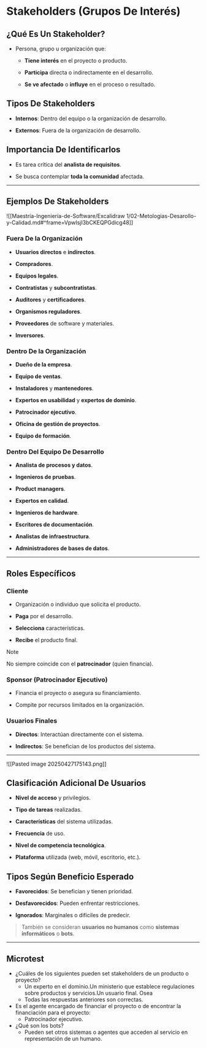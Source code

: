 
# Stakeholders (Grupos De Interés)

## ¿Qué Es Un Stakeholder?

- Persona, grupo u organización que:
    
    - **Tiene interés** en el proyecto o producto.
        
    - **Participa** directa o indirectamente en el desarrollo.
        
    - **Se ve afectado** o **influye** en el proceso o resultado.
        

## Tipos De Stakeholders

- **Internos**: Dentro del equipo o la organización de desarrollo.
    
- **Externos**: Fuera de la organización de desarrollo.
    

## Importancia De Identificarlos

- Es tarea crítica del **analista de requisitos**.
    
- Se busca contemplar **toda la comunidad** afectada.
    

---

## Ejemplos De Stakeholders
![[Maestría-Ingeniería-de-Software/Excalidraw 1/02-Metologias-Desarollo-y-Calidad.md#^frame=VpwIsjI3bCKEQPGdicg48]]
### Fuera De la Organización

- **Usuarios directos** e **indirectos**.
    
- **Compradores**.
    
- **Equipos legales**.
    
- **Contratistas** y **subcontratistas**.
    
- **Auditores** y **certificadores**.
    
- **Organismos reguladores**.
    
- **Proveedores** de software y materiales.
    
- **Inversores**.
    

### Dentro De la Organización

- **Dueño de la empresa**.
    
- **Equipo de ventas**.
    
- **Instaladores** y **mantenedores**.
    
- **Expertos en usabilidad** y **expertos de dominio**.
    
- **Patrocinador ejecutivo**.
    
- **Oficina de gestión de proyectos**.
    
- **Equipo de formación**.
    

### Dentro Del Equipo De Desarrollo

- **Analista de procesos y datos**.
    
- **Ingenieros de pruebas**.
    
- **Product managers**.
    
- **Expertos en calidad**.
    
- **Ingenieros de hardware**.
    
- **Escritores de documentación**.
    
- **Analistas de infraestructura**.
    
- **Administradores de bases de datos**.
    

---

## Roles Específicos

### Cliente

- Organización o individuo que solicita el producto.
    
- **Paga** por el desarrollo.
    
- **Selecciona** características.
    
- **Recibe** el producto final.
    

> [!NOTE]
> No siempre coincide con el **patrocinador** (quien financia).

### Sponsor (Patrocinador Ejecutivo)

- Financia el proyecto o asegura su financiamiento.
    
- Compite por recursos limitados en la organización.
    

### Usuarios Finales

- **Directos**: Interactúan directamente con el sistema.
    
- **Indirectos**: Se benefician de los productos del sistema.
    

---
![[Pasted image 20250427175143.png]]
## Clasificación Adicional De Usuarios

- **Nivel de acceso** y privilegios.
    
- **Tipo de tareas** realizadas.
    
- **Características** del sistema utilizadas.
    
- **Frecuencia** de uso.
    
- **Nivel de competencia tecnológica**.
    
- **Plataforma** utilizada (web, móvil, escritorio, etc.).
    

## Tipos Según Beneficio Esperado

- **Favorecidos**: Se benefician y tienen prioridad.
    
- **Desfavorecidos**: Pueden enfrentar restricciones.
    
- **Ignorados**: Marginales o difíciles de predecir.
    

> También se consideran **usuarios no humanos** como **sistemas informáticos** o **bots**.

---

## Microtest

- ¿Cuáles de los siguientes pueden set stakeholders de un producto o proyecto?
	- Un experto en el dominio.Un ministerio que establece regulaciones sobre productos y servicios.Un usuario final. Osea 
	- Todas las respuestas anteriores son correctas.
- Es el agente encargado de financiar el proyecto o de encontrar la financiación para el proyecto:
	- Patrocinador ejecutivo.
- ¿Qué son los bots?
	- Pueden set otros sistemas o agentes que acceden al servicio en representación de un humano.